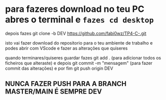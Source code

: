 # para fazeres download no teu PC abres o terminal e `fazes cd desktop`

depois fazes git clone -b DEV https://github.com/fabi0wz/TP4-C-.git

isto vai fazer download do repositorio para o teu ambiente de trabalho e podes abrir com VScode e fazer as alterações que quiseres

quando terminares/quiseres guardar fazes git add . (para adicionar todos os ficheiros que alteraste) e depois git commit -m "mensagem" (para fazer commit das alterações) e por fim git push origin DEV

## NUNCA FAZER PUSH PARA A BRANCH MASTER/MAIN É SEMPRE DEV